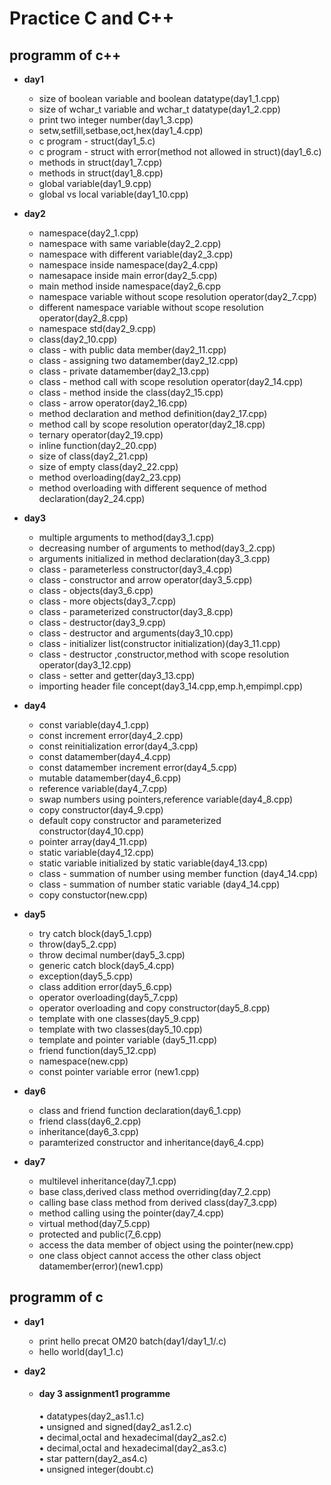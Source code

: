 # Practice C and C++
  ## programm of c++
    
    
  - **day1**
    - size of boolean variable and boolean datatype(day1_1.cpp)
    - size of wchar_t variable and wchar_t datatype(day1_2.cpp)
    - print two integer number(day1_3.cpp)
    - setw,setfill,setbase,oct,hex(day1_4.cpp)
    - c program - struct(day1_5.c)
    - c program - struct with error(method not allowed in struct)(day1_6.c)
    - methods  in struct(day1_7.cpp)
    - methods  in struct(day1_8.cpp)
    - global variable(day1_9.cpp)
    - global vs local variable(day1_10.cpp)

  - **day2**
    - namespace(day2_1.cpp)
    - namespace with same variable(day2_2.cpp)
    - namespace with different variable(day2_3.cpp)
    - namespace inside namespace(day2_4.cpp)
    - namesapace inside main error(day2_5.cpp)
    - main method inside namespace(day2_6.cpp
    - namespace variable without scope resolution operator(day2_7.cpp)
    - different namespace variable without scope resolution operator(day2_8.cpp)
    - namespace std(day2_9.cpp)
    - class(day2_10.cpp)
    - class - with public data member(day2_11.cpp)
    - class - assigning two datamember(day2_12.cpp)
    - class - private datamember(day2_13.cpp)
    - class - method call with scope resolution operator(day2_14.cpp)
    - class - method inside the class(day2_15.cpp)
    - class - arrow operator(day2_16.cpp)
    - method declaration and method definition(day2_17.cpp)
    - method call by scope resolution operator(day2_18.cpp)
    - ternary operator(day2_19.cpp)
    - inline function(day2_20.cpp)
    - size of class(day2_21.cpp)
    - size of empty class(day2_22.cpp)
    - method overloading(day2_23.cpp)
    - method overloading with different sequence of method declaration(day2_24.cpp)
   
   - **day3**
      - multiple arguments to method(day3_1.cpp)
      - decreasing number of arguments to method(day3_2.cpp)
      - arguments initialized in method declaration(day3_3.cpp)
      - class - parameterless constructor(day3_4.cpp)
      - class - constructor and arrow operator(day3_5.cpp)
      - class - objects(day3_6.cpp)
      - class - more objects(day3_7.cpp)
      - class - parameterized constructor(day3_8.cpp)
      - class - destructor(day3_9.cpp)
      - class - destructor and arguments(day3_10.cpp)
      - class - initializer list(constructor initialization)(day3_11.cpp)
      - class - destructor ,constructor,method with scope resolution operator(day3_12.cpp)
      - class - setter and getter(day3_13.cpp)
      - importing header file concept(day3_14.cpp,emp.h,empimpl.cpp) 

    
   - **day4**
      - const variable(day4_1.cpp)
      - const increment error(day4_2.cpp)
      - const reinitialization error(day4_3.cpp)
      - const datamember(day4_4.cpp)
      - const datamember increment error(day4_5.cpp)
      - mutable datamember(day4_6.cpp)
      - reference variable(day4_7.cpp)
      - swap numbers using pointers,reference variable(day4_8.cpp)
      - copy constructor(day4_9.cpp)
      - default copy constructor and parameterized constructor(day4_10.cpp)
      - pointer array(day4_11.cpp)
      - static variable(day4_12.cpp)
      - static variable initialized by static variable(day4_13.cpp)
      - class - summation of number using member function (day4_14.cpp)
      - class - summation of number static variable (day4_14.cpp)
      - copy constuctor(new.cpp)
   
   - **day5**
      - try catch block(day5_1.cpp)
      - throw(day5_2.cpp)
      - throw decimal number(day5_3.cpp)
      - generic catch block(day5_4.cpp)
      - exception(day5_5.cpp)
      - class addition error(day5_6.cpp)
      - operator overloading(day5_7.cpp)
      - operator overloading and copy constructor(day5_8.cpp)
      - template with one classes(day5_9.cpp)
      - template with two classes(day5_10.cpp)
      - template and pointer variable (day5_11.cpp)
      - friend function(day5_12.cpp)
      - namespace(new.cpp)
      - const pointer variable error (new1.cpp)

   - **day6**
     - class and friend function declaration(day6_1.cpp)
     - friend class(day6_2.cpp)
     - inheritance(day6_3.cpp)
     - paramterized constructor and inheritance(day6_4.cpp)
   
   - **day7**
     - multilevel inheritance(day7_1.cpp)
     - base class,derived class  method overriding(day7_2.cpp)
     - calling base class method from derived class(day7_3.cpp)
     - method calling using the pointer(day7_4.cpp)
     - virtual method(day7_5.cpp)
     - protected and public(7_6.cpp)
     - access the data member of object using the  pointer(new.cpp)
     - one class object cannot access the other class object datamember(error)(new1.cpp)

   
   ## programm of c
   
   - **day1**
      - print hello precat  OM20 batch(day1/day1_1/.c)
      - hello world(day1_1.c)

   - **day2**
       - <h4>day 3 assignment1 programme</h4>
         • datatypes(day2_as1.1.c)<br>
         • unsigned and signed(day2_as1.2.c)<br>
         • decimal,octal and hexadecimal(day2_as2.c)<br>  
         • decimal,octal and hexadecimal(day2_as3.c)<br> 
         • star pattern(day2_as4.c)<br>      
         • unsigned integer(doubt.c)<br>   



         

         
           
      
     
      
         
       
       
